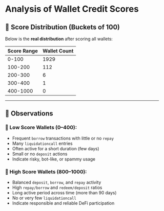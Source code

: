 # Analysis of Wallet Credit Scores

## 🔹 Score Distribution (Buckets of 100)

Below is the **real distribution** after scoring all wallets:

| Score Range | Wallet Count |
|-------------|--------------|
| 0-100       | 1929         |
| 100-200     | 112          |
| 200-300     | 6            |
| 300-400     | 1            |
| 400-1000    | 0            |

---

## 🤔 Observations

### 🔴 Low Score Wallets (0–400):
- Frequent `borrow` transactions with little or no `repay`
- Many `liquidationcall` entries
- Often active for a short duration (few days)
- Small or no `deposit` actions
- Indicate risky, bot-like, or spammy usage

### 🔵 High Score Wallets (800–1000):
- Balanced `deposit`, `borrow`, and `repay` activity
- High `repay/borrow` and `redeem/deposit` ratios
- Long active period across time (more than 90 days)
- No or very few `liquidationcall`
- Indicate responsible and reliable DeFi participation
